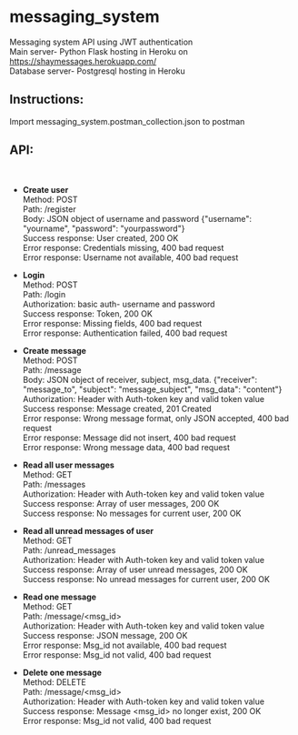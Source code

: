 # messaging_system

Messaging system API using JWT authentication<br>
Main server- Python Flask hosting in Heroku on https://shaymessages.herokuapp.com/<br>
Database server- Postgresql hosting in Heroku

<h2>Instructions:</h2>
Import messaging_system.postman_collection.json to postman<br>


<h2>API:</h2><br>

* **Create user**<br>
Method: POST <br>
Path: /register  
Body: JSON object of username and password  {"username": "yourname", "password": "yourpassword"}<br>
Success response: User created, 200 OK<br>
Error response: Credentials missing, 400 bad request<br>
Error response: Username not available, 400 bad request<br>



* **Login**<br> 
Method: POST <br>
Path: /login<br>
Authorization: basic auth- username and password <br>
Success response: Token, 200 OK<br>
Error response: Missing fields, 400 bad request<br>
Error response: Authentication failed, 400 bad request<br>

* **Create message**<br> 
Method: POST <br>
Path: /message<br>
Body: JSON object of receiver, subject, msg_data. {"receiver": "message_to", "subject": "message_subject", "msg_data": "content"}<br>
Authorization: Header with Auth-token key and valid token value <br>
Success response: Message created, 201 Created<br>
Error response: Wrong message format, only JSON accepted, 400 bad request<br>
Error response: Message did not insert, 400 bad request<br>
Error response: Wrong message data, 400 bad request<br>

* **Read all user messages**<br> 
Method: GET <br>
Path: /messages<br>
Authorization: Header with Auth-token key and valid token value <br>
Success response: Array of user messages, 200 OK<br>
Success response: No messages for current user, 200 OK<br>

* **Read all unread messages of user**<br> 
Method: GET <br>
Path: /unread_messages<br>
Authorization: Header with Auth-token key and valid token value <br>
Success response: Array of user unread messages, 200 OK<br>
Success response: No unread messages for current user, 200 OK<br>

* **Read one message**<br> 
Method: GET <br>
Path: /message/<msg_id><br>
Authorization: Header with Auth-token key and valid token value <br>
Success response: JSON message, 200 OK<br>
Error response: Msg_id not available, 400 bad request<br>
Error response: Msg_id not valid, 400 bad request<br>

* **Delete one message**<br> 
Method: DELETE <br>
Path: /message/<msg_id><br>
Authorization: Header with Auth-token key and valid token value <br>
Success response: Message <msg_id> no longer exist, 200 OK<br>
Error response: Msg_id not valid, 400 bad request<br>


